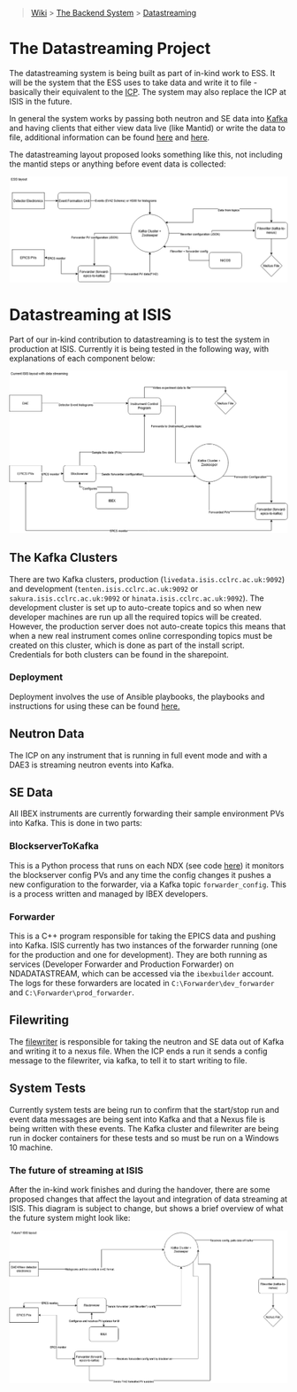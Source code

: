 > [Wiki](Home) > [The Backend System](The-Backend-System) > [Datastreaming](Datastreaming)

# The Datastreaming Project
The datastreaming system is being built as part of in-kind work to ESS. It will be the system that the ESS uses to take data and write it to file - basically their equivalent to the [ICP](DAE-and-the-ICP). The system may also replace the ICP at ISIS in the future.

In general the system works by passing both neutron and SE data into [Kafka](https://kafka.apache.org/) and having clients that either view data live (like Mantid) or write the data to file, additional information can be found [here](http://accelconf.web.cern.ch/AccelConf/icalepcs2017/papers/tupha029.pdf) and [here](https://iopscience.iop.org/article/10.1088/1742-6596/1021/1/012013). 

The datastreaming layout proposed looks something like this, not including the mantid steps or anything before event data is collected:

![](https://raw.githubusercontent.com/ISISComputingGroup/ibex_developers_manual/master/images/ESSDSLayout.png)

# Datastreaming at ISIS
Part of our in-kind contribution to datastreaming is to test the system in production at ISIS. Currently it is being tested in the following way, with explanations of each component below:

![](https://raw.githubusercontent.com/ISISComputingGroup/ibex_developers_manual/master/images/ISISDSLayout.png)

## The Kafka Clusters
There are two Kafka clusters, production (`livedata.isis.cclrc.ac.uk:9092`) and development (`tenten.isis.cclrc.ac.uk:9092` or `sakura.isis.cclrc.ac.uk:9092` or `hinata.isis.cclrc.ac.uk:9092`). The development cluster is set up to auto-create topics and so when new developer machines are run up all the required topics will be created. However, the production server does not auto-create topics this means that when a new real instrument comes online corresponding topics must be created on this cluster, which is done as part of the install script. Credentials for both clusters can be found in the sharepoint.

### Deployment
Deployment involves the use of Ansible playbooks, the playbooks and instructions for using these can be found [here.](https://github.com/ScreamingUdder/ansible-kafka-centos)

## Neutron Data
The ICP on any instrument that is running in full event mode and with a DAE3 is streaming neutron events into Kafka. 

## SE Data
All IBEX instruments are currently forwarding their sample environment PVs into Kafka. This is done in two parts:

### BlockserverToKafka
This is a Python process that runs on each NDX (see code [here](https://github.com/ISISComputingGroup/EPICS-inst_servers/tree/master/BlockServerToKafka)) it monitors the blockserver config PVs and any time the config changes it pushes a new configuration to the forwarder, via a Kafka topic `forwarder_config`. This is a process written and managed by IBEX developers.

### Forwarder
This is a C++ program responsible for taking the EPICS data and pushing into Kafka. ISIS currently has two instances of the forwarder running (one for the production and one for development). They are both running as services (Developer Forwarder and Production Forwarder) on NDADATASTREAM, which can be accessed via the `ibexbuilder` account. The logs for these forwarders are located in `C:\Forwarder\dev_forwarder` and `C:\Forwarder\prod_forwarder`.

## Filewriting
The [filewriter](https://github.com/ess-dmsc/kafka-to-nexus) is responsible for taking the neutron and SE data out of Kafka and writing it to a nexus file. When the ICP ends a run it sends a config message to the filewriter, via kafka, to tell it to start writing to file.

## System Tests
Currently system tests are being run to confirm that the start/stop run and event data messages are being sent into Kafka and that a Nexus file is being written with these events. The Kafka cluster and filewriter are being run in docker containers for these tests and so must be run on a Windows 10 machine.

### The future of streaming at ISIS

After the in-kind work finishes and during the handover, there are some proposed changes that affect the layout and integration of data streaming at ISIS. This diagram is subject to change, but shows a brief overview of what the future system might look like:

![](https://raw.githubusercontent.com/ISISComputingGroup/ibex_developers_manual/master/images/FUTUREISISDSLayout.png)
